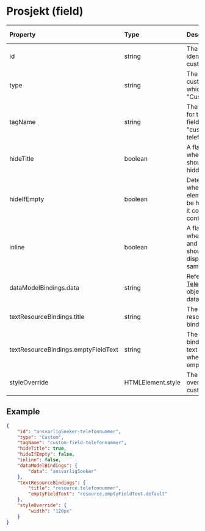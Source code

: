 # Prosjekt (field)

| Property                            | Type              | Description                                                                                          | Default value |
| :---------------------------------- | :---------------- | :--------------------------------------------------------------------------------------------------- | :------------ |
| id                                  | string            | The unique identifier for the custom field.                                                          |               |
| type                                | string            | The type of the custom field, which is "Custom".                                                     |               |
| tagName                             | string            | The tag name for the custom field, which is "custom-field-telefonnummer".                            |               |
| hideTitle                           | boolean           | A flag indicating whether the title should be hidden.                                                | false         |
| hideIfEmpty                         | boolean           | Determines whether the element should be hidden when it contains no content.                         | false         |
| inline                              | boolean           | A flag indicating whether the title and value should be displayed on the same line.                  | false         |
| dataModelBindings.data              | string            | Reference to an [Telefonnumre](../../classes/data-classes/Telefonnumre.js) object in the data model. |               |
| textResourceBindings.title          | string            | The title text resource binding.                                                                     |               |
| textResourceBindings.emptyFieldText | string            | The resource binding for the text to display when the field is empty.                                |               |
| styleOverride                       | HTMLElement.style | The style override for the custom field.                                                             |               |

## Example

```json
{
    "id": "ansvarligSoeker-telefonnummer",
    "type": "Custom",
    "tagName": "custom-field-telefonnummer",
    "hideTitle": true,
    "hideIfEmpty": false,
    "inline": false,
    "dataModelBindings": {
        "data": "ansvarligSoeker"
    },
    "textResourceBindings": {
        "title": "resource.telefonnummer",
        "emptyFieldText": "resource.emptyFieldText.default"
    },
    "styleOverride": {
        "width": "120px"
    }
}
```

